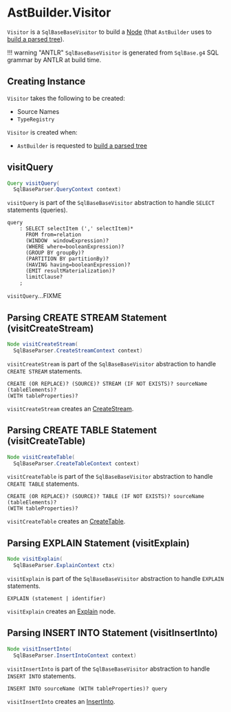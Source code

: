 # AstBuilder.Visitor

`Visitor` is a `SqlBaseBaseVisitor` to build a [Node](Node.md) (that `AstBuilder` uses to [build a parsed tree](AstBuilder.md#build)).

!!! warning "ANTLR"
    `SqlBaseBaseVisitor` is generated from `SqlBase.g4` SQL grammar by ANTLR at build time.

## Creating Instance

`Visitor` takes the following to be created:

* <span id="sources"> Source Names
* <span id="typeRegistry"> `TypeRegistry`

`Visitor` is created when:

* `AstBuilder` is requested to [build a parsed tree](AstBuilder.md#build)

## <span id="visitQuery"> visitQuery

```java
Query visitQuery(
  SqlBaseParser.QueryContext context)
```

`visitQuery` is part of the `SqlBaseBaseVisitor` abstraction to handle `SELECT` statements (queries).

```antlr
query
    : SELECT selectItem (',' selectItem)*
      FROM from=relation
      (WINDOW  windowExpression)?
      (WHERE where=booleanExpression)?
      (GROUP BY groupBy)?
      (PARTITION BY partitionBy)?
      (HAVING having=booleanExpression)?
      (EMIT resultMaterialization)?
      limitClause?
    ;
```

`visitQuery`...FIXME

## <span id="visitCreateStream"> Parsing CREATE STREAM Statement (visitCreateStream)

```java
Node visitCreateStream(
  SqlBaseParser.CreateStreamContext context)
```

`visitCreateStream` is part of the `SqlBaseBaseVisitor` abstraction to handle `CREATE STREAM` statements.

```antlr
CREATE (OR REPLACE)? (SOURCE)? STREAM (IF NOT EXISTS)? sourceName
(tableElements)?
(WITH tableProperties)?
```

`visitCreateStream` creates an [CreateStream](CreateStream.md).

## <span id="visitCreateTable"> Parsing CREATE TABLE Statement (visitCreateTable)

```java
Node visitCreateTable(
  SqlBaseParser.CreateTableContext context)
```

`visitCreateTable` is part of the `SqlBaseBaseVisitor` abstraction to handle `CREATE TABLE` statements.

```antlr
CREATE (OR REPLACE)? (SOURCE)? TABLE (IF NOT EXISTS)? sourceName
(tableElements)?
(WITH tableProperties)?
```

`visitCreateTable` creates an [CreateTable](CreateTable.md).

## <span id="visitExplain"> Parsing EXPLAIN Statement (visitExplain)

```java
Node visitExplain(
  SqlBaseParser.ExplainContext ctx)
```

`visitExplain` is part of the `SqlBaseBaseVisitor` abstraction to handle `EXPLAIN` statements.

```antlr
EXPLAIN (statement | identifier)
```

`visitExplain` creates an [Explain](Explain.md) node.

## <span id="visitInsertInto"> Parsing INSERT INTO Statement (visitInsertInto)

```java
Node visitInsertInto(
  SqlBaseParser.InsertIntoContext context)
```

`visitInsertInto` is part of the `SqlBaseBaseVisitor` abstraction to handle `INSERT INTO` statements.

```antlr
INSERT INTO sourceName (WITH tableProperties)? query
```

`visitInsertInto` creates an [InsertInto](InsertInto.md).
